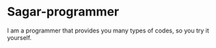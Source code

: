 # Sagar-programmer
I am a programmer that provides you many types of codes, so you try it yourself. 

